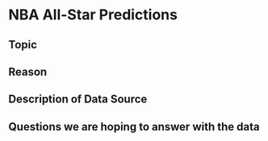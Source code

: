 # NBA All-Star Predictions

## Topic

## Reason

## Description of Data Source

## Questions we are hoping to answer with the data







